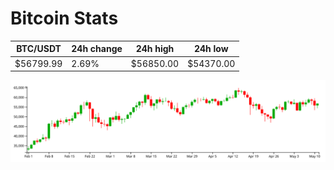 # Bitcoin Stats

BTC/USDT|24h change|24h high|24h low|
|---|---|---|---|
|$56799.99|2.69%|$56850.00|$54370.00|

<img src="./chart.svg">
